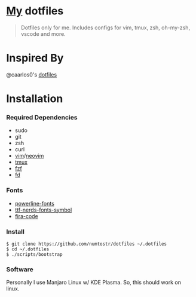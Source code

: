 # [My](https://github.com/numToStr) dotfiles

> Dotfiles only for me. Includes configs for vim, tmux, zsh, oh-my-zsh, vscode and more.

# Inspired By

@caarlos0's [dotfiles](https://github.com/caarlos0/dotfiles)

# Installation

### Required Dependencies

- sudo
- git
- zsh
- curl
- [vim](https://github.com/vim/vim)/[neovim](https://github.com/neovim/neovim)
- [tmux](https://github.com/tmux/tmux)
- [fzf](https://github.com/junegunn/fzf)
- [fd](https://github.com/sharkdp/fd)

### Fonts
- [powerline-fonts](https://github.com/powerline/fonts)
- [ttf-nerds-fonts-symbol](https://www.archlinux.org/packages/community/x86_64/ttf-nerd-fonts-symbols/)
- [fira-code](https://github.com/tonsky/firacode)

### Install

```
$ git clone https://github.com/numtostr/dotfiles ~/.dotfiles
$ cd ~/.dotfiles
$ ./scripts/bootstrap
```

### Software

Personally I use Manjaro Linux w/ KDE Plasma. So, this should work on linux.
